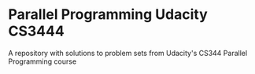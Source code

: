# Parallel Programming Udacity CS3444
A repository with solutions to problem sets from Udacity's CS344 Parallel Programming course
